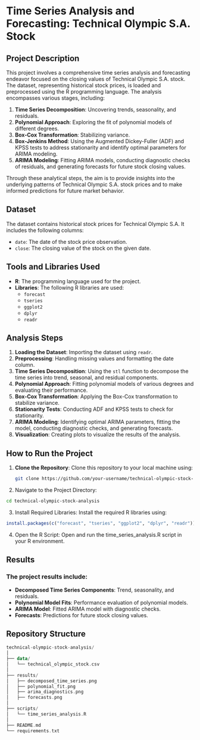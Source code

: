 # Time Series Analysis and Forecasting: Technical Olympic S.A. Stock

## Project Description

This project involves a comprehensive time series analysis and forecasting endeavor focused on the closing values of Technical Olympic S.A. stock. The dataset, representing historical stock prices, is loaded and preprocessed using the R programming language. The analysis encompasses various stages, including:

1. **Time Series Decomposition**: Uncovering trends, seasonality, and residuals.
2. **Polynomial Approach**: Exploring the fit of polynomial models of different degrees.
3. **Box-Cox Transformation**: Stabilizing variance.
4. **Box-Jenkins Method**: Using the Augmented Dickey-Fuller (ADF) and KPSS tests to address stationarity and identify optimal parameters for ARIMA modeling.
5. **ARIMA Modeling**: Fitting ARIMA models, conducting diagnostic checks of residuals, and generating forecasts for future stock closing values.

Through these analytical steps, the aim is to provide insights into the underlying patterns of Technical Olympic S.A. stock prices and to make informed predictions for future market behavior.

## Dataset

The dataset contains historical stock prices for Technical Olympic S.A. It includes the following columns:
- `date`: The date of the stock price observation.
- `close`: The closing value of the stock on the given date.

## Tools and Libraries Used

- **R**: The programming language used for the project.
- **Libraries**: The following R libraries are used:
  - `forecast`
  - `tseries`
  - `ggplot2`
  - `dplyr`
  - `readr`

## Analysis Steps

1. **Loading the Dataset**: Importing the dataset using `readr`.
2. **Preprocessing**: Handling missing values and formatting the date column.
3. **Time Series Decomposition**: Using the `stl` function to decompose the time series into trend, seasonal, and residual components.
4. **Polynomial Approach**: Fitting polynomial models of various degrees and evaluating their performance.
5. **Box-Cox Transformation**: Applying the Box-Cox transformation to stabilize variance.
6. **Stationarity Tests**: Conducting ADF and KPSS tests to check for stationarity.
7. **ARIMA Modeling**: Identifying optimal ARIMA parameters, fitting the model, conducting diagnostic checks, and generating forecasts.
8. **Visualization**: Creating plots to visualize the results of the analysis.

## How to Run the Project

1. **Clone the Repository**: Clone this repository to your local machine using:
   ```sh
   git clone https://github.com/your-username/technical-olympic-stock-analysis.git

2. Navigate to the Project Directory:
  ```sh
  cd technical-olympic-stock-analysis
  ```

3. Install Required Libraries: Install the required R libraries using:
  ```r
  install.packages(c("forecast", "tseries", "ggplot2", "dplyr", "readr"))
  ```

4. Open the R Script: Open and run the time_series_analysis.R script in your R environment.

## Results

### The project results include:

- **Decomposed Time Series Components**: Trend, seasonality, and residuals.
- **Polynomial Model Fits**: Performance evaluation of polynomial models.
- **ARIMA Model**: Fitted ARIMA model with diagnostic checks.
- **Forecasts**: Predictions for future stock closing values.

## Repository Structure
```kotlin
technical-olympic-stock-analysis/
│
├── data/
│   └── technical_olympic_stock.csv
│
├── results/
│   ├── decomposed_time_series.png
│   ├── polynomial_fit.png
│   ├── arima_diagnostics.png
│   ├── forecasts.png
│
├── scripts/
│   └── time_series_analysis.R
│
├── README.md
└── requirements.txt
```
